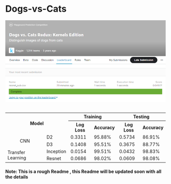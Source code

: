 # Dogs-vs-Cats

<a href="https://github.com/utsavk28/Cats-vs-Dogs">
    <img src="./images/Dogs vs. Cats.png" alt="Logo" >
</a>

<br>
<br>

<table align="center">
    <tr>
	<th rowspan="2" colspan="2">
		Model
	</th>
	<th colspan="2" >
		Training
	</th>
	<th colspan="2" >
		Testing
	</th>
   </tr>
  <tr>
<!--     <th colspan="2"></th> -->
    <th>Log Loss</th>
    <th>Accuracy</th>
    <th>Log Loss</th>
    <th>Accuracy </th>
  </tr>
    <tr>
	  <td rowspan="2" colspan="1"  align="center" >CNN </td>
	  <td>D2</td>
	  <td>0.3311</td>
	  <td>95.88%</td>
	  <td>0.5734</td>
	  <td>86.91%</td>
  </tr>
     <tr>
	  <td>D3</td>
	  <td>0.1408 </td>
	  <td>95.51%</td>
	  <td>0.3675 </td>
	  <td>88.77%</td>
  </tr>
  <tr>
	  <td rowspan="2" >Transfer Learning </td>
	  <td>Inception</td>
	  <td>0.0154 </td>
	  <td>99.51%</td>
	  <td>0.0432</td>
	  <td>98.83%</td>
  </tr>
     <tr>
	  <td>Resnet</td>
	  <td>0.0686 </td>
	  <td>98.02%</td>
	  <td>0.0609 </td>
	  <td>98.08%</td>
  </tr>
</table>

#### Note: This is a rough Readme , this Readme will be updated soon with all the details 
